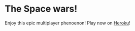 The Space wars!
===

Enjoy this epic multiplayer phenoenon! Play now on [Heroku](https://thespacewars.herokuapp.com)!
